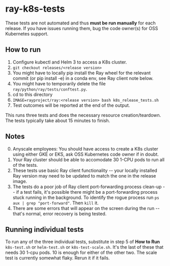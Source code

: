 # ray-k8s-tests

These tests are not automated and thus **must be run manually** for each release.
If you have issues running them, bug the code owner(s) for OSS Kubernetes support.

## How to run
1. Configure kubectl and Helm 3 to access a K8s cluster.
2. `git checkout releases/<release version>`
3. You might have to locally pip install the Ray wheel for the relevant commit (or pip install -e) in a conda env, see Ray client note below.
4. You might have to temporarily delete the file `ray/python/ray/tests/conftest.py`.
4. cd to this directory
5. `IMAGE=rayproject/ray:<release version> bash k8s_release_tests.sh`
6. Test outcomes will be reported at the end of the output.

This runs three tests and does the necessary resource creation/teardown. The tests typically take about 15 minutes to finish.

## Notes
0. Anyscale employees: You should have access to create a K8s cluster using either GKE or EKS, ask OSS Kubernetes code owner if in doubt.
1. Your Ray cluster should be able to accomodate 30 1-CPU pods to run all of the tests.
2. These tests use basic Ray client functionality -- your locally installed Ray version may need to be updated to match the one in the release image.
3. The tests do a poor job of Ray client port-forwarding process clean-up -- if a test fails, it's possible there might be a port-forwarding process stuck running in the background. To identify the rogue process run `ps aux | grep "port-forward"`. Then `kill` it.
4. There are some errors that will appear on the screen during the run -- that's normal, error recovery is being tested.

## Running individual tests
To run any of the three individual tests, substitute in step 5 of **How to Run** `k8s-test.sh` or `helm-test.sh` or `k8s-test-scale.sh`.
It's the last of these that needs 30 1-cpu pods. 10 is enough for either of the other two. The scale test is currently somewhat flaky. Rerun it if it fails.
